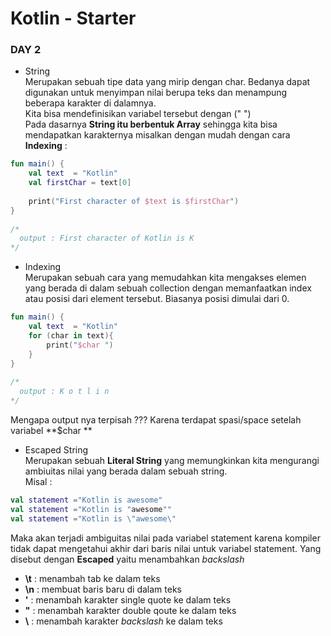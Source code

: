 # Kotlin - Starter

### DAY 2

* String <br>
Merupakan sebuah tipe data yang mirip dengan char. Bedanya dapat digunakan untuk menyimpan nilai berupa teks dan menampung beberapa karakter di dalamnya. <br>
Kita bisa mendefinisikan variabel tersebut dengan (" ") <br>
Pada dasarnya **String itu berbentuk Array** sehingga kita bisa mendapatkan karakternya misalkan dengan mudah dengan cara **Indexing** : <br>

```kotlin
fun main() {
    val text  = "Kotlin"
    val firstChar = text[0]
 
    print("First character of $text is $firstChar")
}
 
/*
  output : First character of Kotlin is K
*/
```

* Indexing <br>
Merupakan sebuah cara yang memudahkan kita mengakses elemen yang berada di dalam sebuah collection dengan memanfaatkan index atau posisi dari element tersebut. Biasanya posisi dimulai dari 0.

```kotlin
fun main() {
    val text  = "Kotlin"
    for (char in text){
        print("$char ")
    }
}
 
/*
  output : K o t l i n 
*/
```
Mengapa output nya terpisah ??? Karena terdapat spasi/space setelah variabel **$char ** 

* Escaped String <br>
Merupakan sebuah **Literal String** yang memungkinkan kita mengurangi ambiuitas nilai yang berada dalam sebuah string. <br>
Misal :
```kotlin
val statement ="Kotlin is awesome"
val statement ="Kotlin is "awesome""
val statement ="Kotlin is \"awesome\"
```
Maka akan terjadi ambiguitas nilai pada variabel statement karena kompiler tidak dapat mengetahui akhir dari baris nilai untuk variabel statement. 
Yang disebut dengan **Escaped** yaitu menambahkan <i> backslash </i> <br>
* **\t** : menambah tab ke dalam teks
* **\n** : membuat baris baru di dalam teks
* **\'** : menambah karakter single quote ke dalam teks
* **\"** : menambah karakter double qoute ke dalam teks
* **\\** : menambah karakter <i> backslash </i> ke dalam teks



